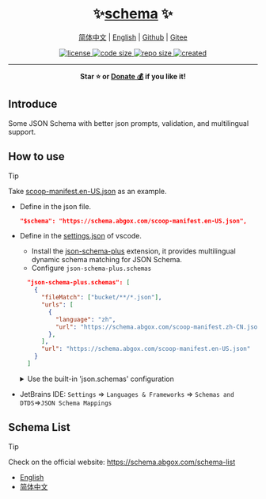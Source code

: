 <p align="center">
    <h1 align="center">✨<a href="https://schema.abgox.com">schema</a> ✨</h1>
</p>

<p align="center">
    <a href="readme.zh-CN.md">简体中文</a> |
    <a href="readme.md">English</a> |
    <a href="https://github.com/abgox/schema">Github</a> |
    <a href="https://gitee.com/abgox/schema">Gitee</a>
</p>

<p align="center">
    <a href="https://github.com/abgox/schema/blob/main/license">
        <img src="https://img.shields.io/github/license/abgox/schema" alt="license" />
    </a>
    <a href="https://github.com/abgox/schema">
        <img src="https://img.shields.io/github/languages/code-size/abgox/schema" alt="code size" />
    </a>
    <a href="https://github.com/abgox/schema">
        <img src="https://img.shields.io/github/repo-size/abgox/schema" alt="repo size" />
    </a>
    <a href="https://github.com/abgox/schema">
        <img src="https://img.shields.io/github/created-at/abgox/schema" alt="created" />
    </a>
</p>

---

<p align="center">
  <strong>Star ⭐️ or <a href="https://abgox.com/donate">Donate 💰</a> if you like it!</strong>
</p>

## Introduce

Some JSON Schema with better json prompts, validation, and multilingual support.

## How to use

> [!Tip]
>
> Take [scoop-manifest.en-US.json](./schemas/scoop-manifest.en-US.json) as an example.

- Define in the json file.

  ```json
  "$schema": "https://schema.abgox.com/scoop-manifest.en-US.json",
  ```

- Define in the [settings.json](https://code.visualstudio.com/docs/configure/settings) of vscode.

  - Install the [json-schema-plus](https://json-schema-plus.abgox.com) extension, it provides multilingual dynamic schema matching for JSON Schema.
  - Configure `json-schema-plus.schemas`

  ```json
    "json-schema-plus.schemas": [
      {
        "fileMatch": ["bucket/**/*.json"],
        "urls": [
          {
            "language": "zh",
            "url": "https://schema.abgox.com/scoop-manifest.zh-CN.json"
          },
        ],
        "url": "https://schema.abgox.com/scoop-manifest.en-US.json"
      }
    ]
  ```

  <details>

  <summary>Use the built-in 'json.schemas' configuration</summary>

  > The `json.schemas` defined in [settings.json](https://code.visualstudio.com/docs/configure/settings) has lower priority than the schema provided by the extension, please refer to [the issue](https://github.com/microsoft/vscode/issues/219855).

  ```json
    "json.schemas": [
      {
        "url": "https://schema.abgox.com/scoop-manifest.zh-CN.json",
        "fileMatch": [
            "bucket/**/*.json"
        ]
      }
    ]
  ```

  </details>

- JetBrains IDE: `Settings` => `Languages & Frameworks` => `Schemas and DTDS`=>`JSON Schema Mappings`

## Schema List

> [!Tip]
>
> Check on the official website: https://schema.abgox.com/schema-list

- [English](./schema-list.md)
- [简体中文](./schema-list.zh-CN.md)
